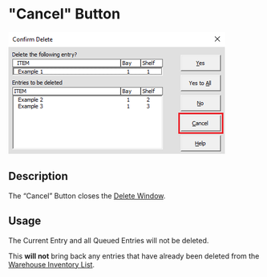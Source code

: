 # "Cancel" Button

![Alt text](/images/image63.png "Cancel Button")

## Description

The “Cancel” Button closes the [Delete Window](57_delete_window.md).

## Usage

The Current Entry and all Queued Entries will not be deleted.

This **will not** bring back any entries that have already been deleted from the [Warehouse Inventory List](06_warehouse_inventory_list.md).
